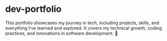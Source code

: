 # dev-portfolio
This portfolio showcases my journey in tech, including projects, skills, and everything I’ve learned and explored. It covers my technical growth, coding practices, and innovations in software development. 🚀
